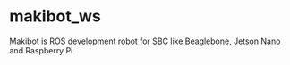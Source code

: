# makibot_ws
Makibot is ROS development robot for SBC like Beaglebone, Jetson Nano and Raspberry Pi
